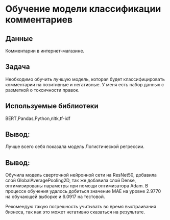 # Обучение модели классификации комментариев


## Данные
Комментарии в интернет-магазине.

## Задача

Необходимо обучить лучшую модель, которая будет классифицировать комментарии на позитивные и негативные. У меня есть набор данных с разметкой о токсичности правок. 

## Используемые библиотеки
BERT,Pandas,Python,nltk,tf-idf

## Вывод:
Лучше всего себя показала модель Логистической регрессии.

## Вывод:
Обучила модель сверточной нейронной сети на ResNet50, добавила слой GlobalAveragePooling2D, так же добавила слой Dense, оптимизированы параметры при помощи оптимизатора Adam. 
В процессе обучения удалось добиться значение MAE на уровне 2.9770 на обучающей выборке и 6.0917 на тестовой. 

Рекомендую такую погрешность учитывать во время выстраивания бизнеса, так как это может негативно сказаться на результате.
